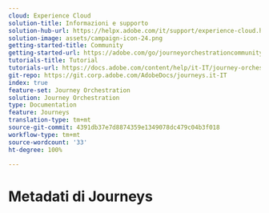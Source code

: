 ```yaml
---
cloud: Experience Cloud
solution-title: Informazioni e supporto
solution-hub-url: https://helpx.adobe.com/it/support/experience-cloud.html
solution-image: assets/campaign-icon-24.png
getting-started-title: Community
getting-started-url: https://adobe.com/go/journeyorchestrationcommunity
tutorials-title: Tutorial
tutorials-url: https://docs.adobe.com/content/help/it-IT/journey-orchestration-learn/tutorials/understanding-journey-orchestration.html
git-repo: https://git.corp.adobe.com/AdobeDocs/journeys.it-IT
index: true
feature-set: Journey Orchestration
solution: Journey Orchestration
type: Documentation
feature: Journeys
translation-type: tm+mt
source-git-commit: 4391db37e7d8874359e1349078dc479c04b3f018
workflow-type: tm+mt
source-wordcount: '33'
ht-degree: 100%

---
```



# Metadati di Journeys
